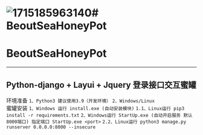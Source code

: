 ![1715185963140](https://github.com/beoutnaprun/BeoutSeaHoneyPot/assets/133112969/628f0a12-3bfc-40b5-9ffa-9990b6da9a41)# BeoutSeaHoneyPot
===
BeoutSeaHoneyPot
===
---
Python-django + Layui + Jquery 登录接口交互蜜罐
---

环境准备
`1、Python3 建议使用3.9（开发环境）`
`2、Windows/Linux`
<br>
蜜罐安装
`1、Windows 运行 install.exe (自动安装模块)`
`1.1、Linux运行 pip3 install -r requirements.txt`
`2、Windows运行 StartUp.exe (自动开启服务 默认 8000端口) 指定端口 StartUp.exe <port>`
`2.2、Linux运行 python3 manage.py runserver 0.0.0.0:8000 --insecure`
